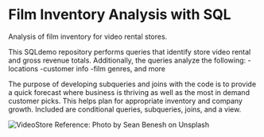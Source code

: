 # Film Inventory Analysis with SQL
Analysis of film inventory for video rental stores. 

This SQLdemo repository performs queries that identify store video rental and gross revenue totals. 
Additionally, the queries analyze the following: 
-locations 
-customer info 
-film genres, and more 

The purpose of developing subqueries and joins with the code is to provide a quick forecast where business is thriving as well as 
the most in demand customer picks. This helps plan for appropriate inventory and company growth.
Included are conditional queries, subqueries, joins, and a view. 

![VideoStore](SQLdemo/VideoStore.jpg)
Reference: Photo by Sean Benesh on Unsplash
